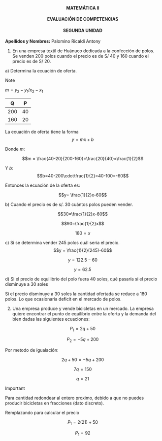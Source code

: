 <div align="center">

#### MATEMÁTICA II

#### EVALUACIÓN DE COMPETENCIAS

#### SEGUNDA UNIDAD

</div>

**Apellidos y Nombres:** Palomino Ricaldi Antony

1. En una empresa textil de Huánuco dedicada a la confección de polos. Se venden 200 polos cuando el precio es de S/ 40 y 160 cuando el precio es de S/ 20.

a) Determina la ecuación de oferta.  

> [!NOTE]
> $m=y_2-y_1/x_2-x_1$

<div align="center">

| Q | P |
|---|---|
|200|40 |
|160|20 |

</div>

La ecuación de oferta tiene la forma
$$y=mx +b$$

Donde $m$:

$$m = \frac{40-20}{200-160}=\frac{20}{40}=\frac{1}{2}$$

Y $b$:
$$b=40-200\cdot\frac{1}{2}=40-100=-60$$

Entonces la ecuación de la oferta es:

$$y= \frac{1}{2}x-60$$

b) Cuando el precio es de s/. 30 cuántos polos pueden vender. 

$$30=\frac{1}{2}x-60$$

$$90=\frac{1}{2}x$$

$$180=x$$


c) Si se determina vender 245 polos cuál sería el precio. 
$$y = \frac{1}{2}(245)-60$$

$$y = 122.5-60$$

$$y = 62.5$$


d) Si el precio de equilibrio del polo fuera 40 soles, qué pasaría si el precio disminuye a 30 soles

Si el precio disminuye a 30 soles la cantidad ofertada se reduce a 180 polos. Lo que ocasionaria deficit en el mercado de polos.

2. Una empresa produce y vende bicicletas en un mercado. La empresa quiere encontrar el punto de equilibrio entre la oferta y la demanda del bien dadas las siguientes ecuaciones: 

$$P_1 = 2q + 50$$

$$P_2 = -5q + 200$$

Por metodo de igualación:

$$2q + 50 = -5q + 200$$

$$7q  = 150$$

$$ q =  21$$

> [!IMPORTANT]
> Para cantidad redondear al entero proximo, debido a que no puedes producir bicicletas en fracciones (dato discreto).

Remplazando para calcular el precio

$$P_1 = 2(21) + 50$$

$$P_1 = 92$$

